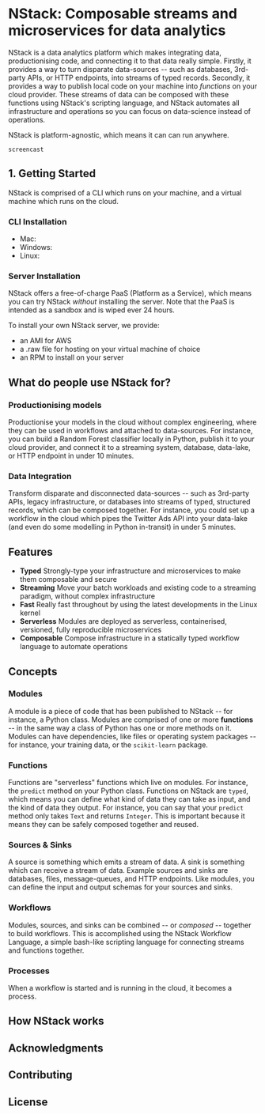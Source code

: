 # NStack: Composable streams and microservices for data analytics

NStack is a data analytics platform which makes integrating data, productionising code, and connecting it to that data really simple. Firstly, it provides a way to turn disparate data-sources -- such as databases, 3rd-party APIs, or HTTP endpoints, into streams of typed records. Secondly, it provides a way to publish local code on your machine into *functions* on your cloud provider. These streams of data can be composed with these functions using NStack's scripting language, and NStack automates all infrastructure and operations so you can focus on data-science instead of operations.

NStack is platform-agnostic, which means it can can run anywhere.

```
screencast
```

## 1. Getting Started

NStack is comprised of a CLI which runs on your machine, and a virtual machine which runs on the cloud.

### CLI Installation

- Mac: 
- Windows:
- Linux:

### Server Installation

NStack offers a free-of-charge PaaS (Platform as a Service), which means you can try NStack _without_ installing the server. Note that the PaaS is intended as a sandbox and is wiped ever 24 hours. 

To install your own NStack server, we provide:
- an AMI for AWS
- a .raw file for hosting on your virtual machine of choice
- an RPM to install on your server

## What do people use NStack for?

### Productionising models
Productionise your models in the cloud without complex engineering, where they can be used in workflows and attached to data-sources. For instance, you can build a Random Forest classifier locally in Python, publish it to your cloud provider, and connect it to a streaming system, database, data-lake, or HTTP endpoint in under 10 minutes.

### Data Integration
Transform disparate and disconnected data-sources -- such as 3rd-party APIs, legacy infrastructure, or databases into streams of typed, structured records, which can be composed together. For instance, you could set up a workflow in the cloud which pipes the Twitter Ads API into your data-lake (and even do some modelling in Python in-transit) in under 5 minutes.

## Features
- **Typed** Strongly-type your infrastructure and microservices to make them composable and secure
- **Streaming** Move your batch workloads and existing code to a streaming paradigm, without complex infrastructure
- **Fast** Really fast throughout by using the latest developments in the Linux kernel
- **Serverless** Modules are deployed as serverless, containerised, versioned, fully reproducible microservices 
- **Composable** Compose infrastructure in a statically typed workflow language to automate operations

## Concepts

### Modules

A module is a piece of code that has been published to NStack -- for instance, a Python class. Modules are comprised of one or more **functions** -- in the same way a class of Python has one or more methods on it. Modules can have dependencies, like files or operating system packages -- for instance, your training data, or the ``scikit-learn`` package.

### Functions

Functions are "serverless" functions which live on modules. For instance, the `predict` method on your Python class. Functions on NStack are `typed`, which means you can define what kind of data they can take as input, and the kind of data they output. For instance, you can say that your `predict` method only takes `Text` and returns `Integer`. This is important because it means they can be safely composed together and reused.

### Sources & Sinks

A source is something which emits a stream of data. A sink is something which can receive a stream of data. Example sources and sinks are databases, files, message-queues, and HTTP endpoints. Like modules, you can define the input and output schemas for your sources and sinks. 

### Workflows

Modules, sources, and sinks can be combined -- or _composed_ -- together to build workflows. This is accomplished using the NStack Workflow Language, a simple bash-like scripting language for connecting streams and functions together.

### Processes

When a workflow is started and is running in the cloud, it becomes a process.

## How NStack works
## Acknowledgments

## Contributing
## License
